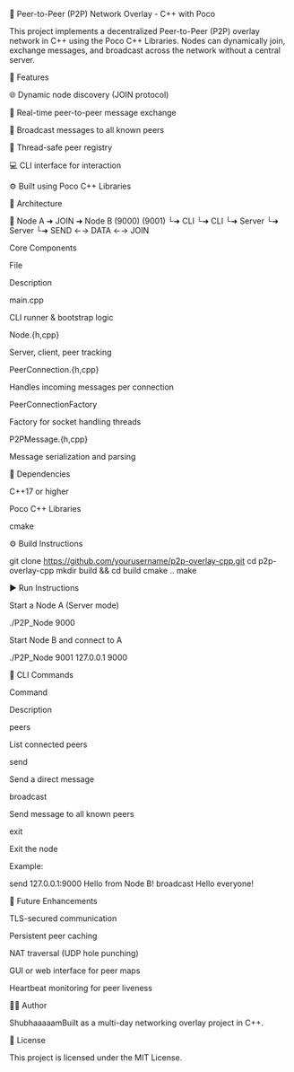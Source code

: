 
🔸 Peer-to-Peer (P2P) Network Overlay - C++ with Poco

This project implements a decentralized Peer-to-Peer (P2P) overlay network in C++ using the Poco C++ Libraries. Nodes can dynamically join, exchange messages, and broadcast across the network without a central server.

🚀 Features

🌐 Dynamic node discovery (JOIN protocol)

🔄 Real-time peer-to-peer message exchange

📢 Broadcast messages to all known peers

🥵 Thread-safe peer registry

💻 CLI interface for interaction

⚙️ Built using Poco C++ Libraries

🏧 Architecture

🏈 Node A ➜ JOIN ➜ Node B
   (9000)                    (9001)
    └➜ CLI                └➜ CLI
     └➜ Server            └➜ Server
      └➜ SEND ←→ DATA ←→ JOIN

Core Components

File

Description

main.cpp

CLI runner & bootstrap logic

Node.{h,cpp}

Server, client, peer tracking

PeerConnection.{h,cpp}

Handles incoming messages per connection

PeerConnectionFactory

Factory for socket handling threads

P2PMessage.{h,cpp}

Message serialization and parsing

🧰 Dependencies

C++17 or higher

Poco C++ Libraries

cmake

⚙️ Build Instructions

git clone https://github.com/yourusername/p2p-overlay-cpp.git
cd p2p-overlay-cpp
mkdir build && cd build
cmake ..
make

▶️ Run Instructions

Start a Node A (Server mode)

./P2P_Node 9000

Start Node B and connect to A

./P2P_Node 9001 127.0.0.1 9000

🧪 CLI Commands

Command

Description

peers

List connected peers

send <peer> <msg>

Send a direct message

broadcast <msg>

Send message to all known peers

exit

Exit the node

Example:

send 127.0.0.1:9000 Hello from Node B!
broadcast Hello everyone!

🤩 Future Enhancements

TLS-secured communication

Persistent peer caching

NAT traversal (UDP hole punching)

GUI or web interface for peer maps

Heartbeat monitoring for peer liveness

🧑‍💻 Author

ShubhaaaaamBuilt as a multi-day networking overlay project in C++.

📄 License

This project is licensed under the MIT License.

